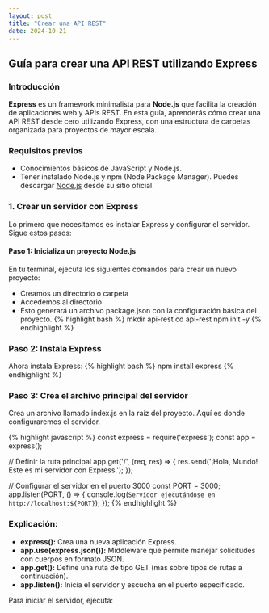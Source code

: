 ```yaml
---
layout: post
title: "Crear una API REST"
date: 2024-10-21
---
```


## Guía para crear una API REST utilizando Express

### Introducción

**Express** es un framework minimalista para **Node.js** que facilita la creación de aplicaciones web y APIs REST. 
En esta guía, aprenderás cómo crear una API REST desde cero utilizando Express, con una estructura de carpetas organizada para proyectos de mayor escala.

### Requisitos previos

- Conocimientos básicos de JavaScript y Node.js.
- Tener instalado Node.js y npm (Node Package Manager).
Puedes descargar [Node.js](https://nodejs.org) desde su sitio oficial.

### 1. Crear un servidor con Express

Lo primero que necesitamos es instalar Express y configurar el servidor. Sigue estos pasos:

#### **Paso 1: Inicializa un proyecto Node.js**
En tu terminal, ejecuta los siguientes comandos para crear un nuevo proyecto:
-  Creamos un directorio o carpeta
-  Accedemos al directorio
-  Esto generará un archivo package.json con la configuración básica del proyecto.
{% highlight bash %}
   mkdir api-rest
   cd api-rest
   npm init -y
{% endhighlight %}

### Paso 2: Instala Express
Ahora instala Express:
{% highlight bash %}
npm install express
{% endhighlight %}

### Paso 3: Crea el archivo principal del servidor
Crea un archivo llamado index.js en la raíz del proyecto. Aquí es donde configuraremos el servidor.

{% highlight javascript %}
const express = require('express');
const app = express();

// Definir la ruta principal
app.get('/', (req, res) => {
  res.send('¡Hola, Mundo! Este es mi servidor con Express.');
});

// Configurar el servidor en el puerto 3000
const PORT = 3000;
app.listen(PORT, () => {
  console.log(`Servidor ejecutándose en http://localhost:${PORT}`);
});
{% endhighlight %}

### Explicación:
- **express():** Crea una nueva aplicación Express.
- **app.use(express.json()):** Middleware que permite manejar solicitudes con cuerpos en formato JSON.
- **app.get():** Define una ruta de tipo GET (más sobre tipos de rutas a continuación).
- **app.listen():** Inicia el servidor y escucha en el puerto especificado.
  
Para iniciar el servidor, ejecuta:
